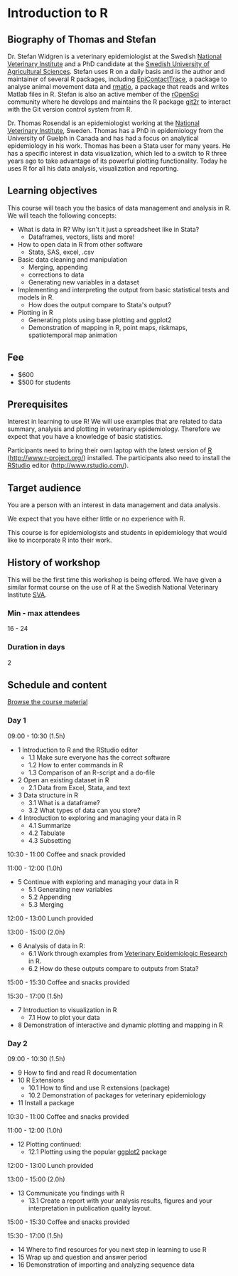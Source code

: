 # Introduction to R

## Biography of Thomas and Stefan

Dr. Stefan Widgren is a veterinary epidemiologist at the Swedish
[National Veterinary Institute](http://www.sva.se/) and a PhD
candidate at the
[Swedish University of Agricultural Sciences](www.slu.se). Stefan uses
R on a daily basis and is the author and maintainer of several R
packages, including
[EpiContactTrace](http://cran.r-project.org/web/packages/EpiContactTrace/),
a package to analyse animal movement data and
[rmatio](http://cran.r-project.org/web/packages/rmatio/), a package
that reads and writes Matlab files in R. Stefan is also an active
member of the [rOpenSci](http://ropensci.org/) community where he
develops and maintains the R package
[git2r](https://github.com/ropensci/git2r) to interact with the Git
version control system from R.

Dr. Thomas Rosendal is an epidemiologist working at the
[National Veterinary Institute](www.sva.se), Sweden. Thomas has a PhD
in epidemiology from the University of Guelph in Canada and has had a
focus on analytical epidemiology in his work. Thomas has been a Stata
user for many years.  He has a specific interest in data
visualization, which led to a switch to R three years ago to take
advantage of its powerful plotting functionality. Today he uses R for
all his data analysis, visualization and reporting.

## Learning objectives

This course will teach you the basics of data management and analysis
in R. We will teach the following concepts:

* What is data in R? Why isn't it just a spreadsheet like in Stata?
    * Dataframes, vectors, lists and more!
* How to open data in R from other software
    * Stata, SAS, excel, .csv
* Basic data cleaning and manipulation
    * Merging, appending
	* corrections to data
	* Generating new variables in a dataset
* Implementing and interpreting the output from basic statistical
tests and models in R.
	* How does the output compare to Stata's output?
* Plotting in R
	* Generating plots using base plotting and ggplot2
	* Demonstration of mapping in R, point maps, riskmaps,
      spatiotemporal map animation

## Fee

* $600
* $500 for students

## Prerequisites

Interest in learning to use R! We will use examples that are related
to data summary, analysis and plotting in veterinary
epidemiology. Therefore we expect that you have a knowledge of basic
statistics.

Participants need to bring their own laptop with the latest version of
[R](http://www.r-project.org/) (http://www.r-project.org/)
installed. The participants also need to install the
[RStudio](http://www.rstudio.com/) editor (http://www.rstudio.com/).

## Target audience

You are a person with an interest in data management and data analysis.

We expect that you have either little or no experience with R.

This course is for epidemiologists and students in epidemiology that
would like to incorporate R into their work.

## History of workshop

This will be the first time this workshop is being offered. We have
given a similar format course on the use of R at the Swedish National
Veterinary Institute [SVA](http://www.sva.se/).

### Min - max attendees

16 - 24

### Duration in days

2

## Schedule and content

[Browse the course material](index.html)

### Day 1

09:00 - 10:30 (1.5h)

* 1 Introduction to R and the RStudio editor
    * 1.1 Make sure everyone has the correct software
    * 1.2 How to enter commands in R
    * 1.3 Comparison of an R-script and a do-file
* 2 Open an existing dataset in R
    * 2.1 Data from Excel, Stata, and text
* 3 Data structure in R
    * 3.1 What is a dataframe?
    * 3.2 What types of data can you store?
* 4 Introduction to exploring and managing your data in R
    * 4.1 Summarize
	* 4.2 Tabulate
	* 4.3 Subsetting

10:30 - 11:00 Coffee and snack provided

11:00 - 12:00 (1.0h)

* 5 Continue with exploring and managing your data in R
	* 5.1 Generating new variables
	* 5.2 Appending
	* 5.3 Merging

12:00 - 13:00 Lunch provided

13:00 - 15:00 (2.0h)

* 6 Analysis of data in R:
	* 6.1 Work through examples from
      [Veterinary Epidemiologic Research](http://www.upei.ca/ver/) in
      R.
    * 6.2 How do these outputs compare to outputs from Stata?

15:00 - 15:30 Coffee and snacks provided

15:30 - 17:00 (1.5h)

* 7 Introduction to visualization in R
    * 7.1 How to plot your data
* 8 Demonstration of interactive and dynamic plotting and mapping in R

### Day 2

09:00 - 10:30 (1.5h)

* 9 How to find and read R documentation
* 10 R Extensions
    * 10.1 How to find and use R extensions (package)
    * 10.2 Demonstration of packages for veterinary epidemiology
* 11 Install a package

10:30 - 11:00 Coffee and snacks provided

11:00 - 12:00 (1.0h)

* 12 Plotting continued:
	* 12.1 Plotting using the popular
      [ggplot2](http://docs.ggplot2.org/current/index.html) package

12:00 - 13:00 Lunch provided

13:00 - 15:00 (2.0h)

* 13 Communicate you findings with R
    * 13.1 Create a report with your analysis results, figures and your
      interpretation in publication quality layout.

15:00 - 15:30 Coffee and snacks provided

15:30 - 17:00 (1.5h)

* 14 Where to find resources for you next step in learning to use R
* 15 Wrap up and question and answer period
* 16 Demonstration of importing and analyzing sequence data
